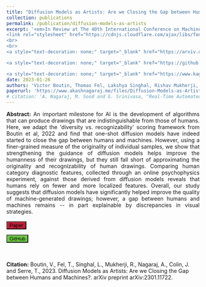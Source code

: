 ```yaml
---
title: "Diffusion Models as Artists: Are we Closing the Gap between Humans and Machines?"
collection: publications
permalink: /publication/diffusion-models-as-artists
excerpt: '<em>In Review at The 40th International Conference on Machine Learning.</em>
<link rel="stylesheet" href="https://cdnjs.cloudflare.com/ajax/libs/font-awesome/6.2.0/css/all.min.css" integrity="sha512-xh6O/CkQoPOWDdYTDqeRdPCVd1SpvCA9XXcUnZS2FmJNp1coAFzvtCN9BmamE+4aHK8yyUHUSCcJHgXloTyT2A==" crossorigin="anonymous" referrerpolicy="no-referrer" />
<br>
<br>
<a style="text-decoration: none;" target="_blank" href="https://arxiv.org/abs/2301.11722" ><button style="background-color: #bd1f36;" type="button" class="btn btn-primary"><i class="fa-solid fa-file-pdf"></i> arXiv</button></a>

<a style="text-decoration: none;" target="_blank" href="https://github.com/serre-lab/click_draw"><button  style="background-color: #6cc644;" type="button" class="btn btn-info"><i class="fa-brands fa-github"></i> GitHub</button></a>

<a style="text-decoration: none;" target="_blank" href="https://www.kaggle.com/competitions/asap-sas/data"><button style="background-color: #4078c0;" type="button" class="btn btn-warning"><i class="fa-solid fa-database"></i> Data</button></a>'
date: 2023-01-26
authors: 'Victor Boutin, Thomas Fel, Lakshya Singhal, Rishav Mukherji, <strong>Akash Nagaraj</strong>, Julien Colin, Thomas Serre'
paperurl: 'https://www.akashnagaraj.me/files/Diffusion-Models-as-Artists.pdf'
# citation: 'A. Nagaraj, M. Sood and G. Srinivasa, "Real-Time Automated Answer Scoring," 2018 IEEE 18th International Conference on Advanced Learning Technologies (ICALT), 2018, pp. 231-232, doi: 10.1109/ICALT.2018.00122.'
---
```

<link href="https://cdn.jsdelivr.net/npm/bootstrap@5.2.2/dist/css/bootstrap.min.css" rel="stylesheet" integrity="sha384-Zenh87qX5JnK2Jl0vWa8Ck2rdkQ2Bzep5IDxbcnCeuOxjzrPF/et3URy9Bv1WTRi" crossorigin="anonymous">
<script src="https://cdn.jsdelivr.net/npm/bootstrap@5.2.2/dist/js/bootstrap.bundle.min.js" integrity="sha384-OERcA2EqjJCMA+/3y+gxIOqMEjwtxJY7qPCqsdltbNJuaOe923+mo//f6V8Qbsw3" crossorigin="anonymous"></script>
<link rel="stylesheet" href="https://cdnjs.cloudflare.com/ajax/libs/font-awesome/6.2.0/css/all.min.css" integrity="sha512-xh6O/CkQoPOWDdYTDqeRdPCVd1SpvCA9XXcUnZS2FmJNp1coAFzvtCN9BmamE+4aHK8yyUHUSCcJHgXloTyT2A==" crossorigin="anonymous" referrerpolicy="no-referrer" />

<div style="text-align: justify; text-justify: inter-word;"><strong>Abstract:</strong> An important milestone for AI is the development of algorithms that can produce drawings that are indistinguishable from those of humans. Here, we adapt the 'diversity vs. recognizability' scoring framework from Boutin et al, 2022 and find that one-shot diffusion models have indeed started to close the gap between humans and machines. However, using a finer-grained measure of the originality of individual samples, we show that strengthening the guidance of diffusion models helps improve the humanness of their drawings, but they still fall short of approximating the originality and recognizability of human drawings. Comparing human category diagnostic features, collected through an online psychophysics experiment, against those derived from diffusion models reveals that humans rely on fewer and more localized features. Overall, our study suggests that diffusion models have significantly helped improve the quality of machine-generated drawings; however, a gap between humans and machines remains -- in part explainable by discrepancies in visual strategies.</div>
<br>
<div>
<a style="text-decoration: none;" target="_blank" href="https://www.akashnagaraj.me/files/Diffusion-Models-as-Artists.pdf"><button type="button" class="btn btn-primary" style="background-color: #bd1f36;"><i class="fa-solid fa-file-pdf"></i> Paper</button></a>

<a style="text-decoration: none;" target="_blank" href="https://github.com/serre-lab/click_draw"><button type="button" class="btn btn-info" style="background-color: #6cc644;" ><i class="fa-brands fa-github"></i> GitHub</button></a>

<!-- <a style="text-decoration: none;" target="_blank" href="https://www.kaggle.com/competitions/sp-society-camera-model-identification/data"><button type="button" class="btn btn-warning"><i class="fa-solid fa-database"></i> Data</button></a>
</div> -->
<br><br>
<strong>Citation:</strong> Boutin, V., Fel, T., Singhal, L., Mukherji, R., Nagaraj, A., Colin, J. and Serre, T., 2023. Diffusion Models as Artists: Are we Closing the Gap between Humans and Machines?. arXiv preprint arXiv:2301.11722.